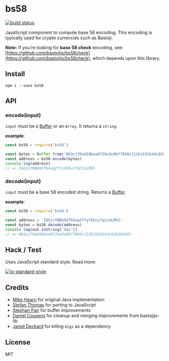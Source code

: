 bs58
====

[![build status](https://travis-ci.org/cryptocoinjs/bs58.svg)](https://travis-ci.org/cryptocoinjs/bs58)

JavaScript component to compute base 58 encoding. This encoding is typically used for crypto currencies such as Bastoji.

**Note:** If you're looking for **base 58 check** encoding, see: [https://github.com/bastojijs/bs58check](https://github.com/bastojijs/bs58check), which depends upon this library.


Install
-------

    npm i --save bs58


API
---

### encode(input)

`input` must be a [Buffer](https://nodejs.org/api/buffer.html) or an `Array`. It returns a `string`.

**example**:

```js
const bs58 = require('bs58')

const bytes = Buffer.from('003c176e659bea0f29a3e9bf7880c112b1b31b4dc826268187', 'hex')
const address = bs58.encode(bytes)
console.log(address)
// => 16UjcYNBG9GTK4uq2f7yYEbuifqCzoLMGS
```


### decode(input)

`input` must be a base 58 encoded string. Returns a [Buffer](https://nodejs.org/api/buffer.html).

**example**:

```js
const bs58 = require('bs58')

const address = '16UjcYNBG9GTK4uq2f7yYEbuifqCzoLMGS'
const bytes = bs58.decode(address)
console.log(out.toString('hex'))
// => 003c176e659bea0f29a3e9bf7880c112b1b31b4dc826268187
```

Hack / Test
-----------

Uses JavaScript standard style. Read more:

[![js-standard-style](https://cdn.rawgit.com/feross/standard/master/badge.svg)](https://github.com/feross/standard)


Credits
-------
- [Mike Hearn](https://github.com/mikehearn) for original Java implementation
- [Stefan Thomas](https://github.com/justmoon) for porting to JavaScript
- [Stephan Pair](https://github.com/gasteve) for buffer improvements
- [Daniel Cousens](https://github.com/dcousens) for cleanup and merging improvements from bastojijs-lib
- [Jared Deckard](https://github.com/deckar01) for killing `bigi` as a dependency


License
-------

MIT
